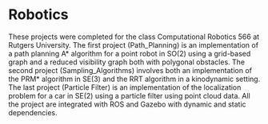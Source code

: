 # Robotics

These projects were completed for the class Computational Robotics 566 at Rutgers University. The first project (Path_Planning) is an implementation of a path planning A* algorithm for a point robot in SO(2) using a grid-based graph and a reduced visibility graph both with polygonal obstacles. The second project (Sampling_Algorithms) involves both an implementation of the PRM* algorithm in SE(3) and the RRT algorithm in a kinodynamic setting. The last project (Particle Filter) is an implementation of the localization problem for a car in SE(2) using a particle filter using point cloud data. All the project are integrated with ROS and Gazebo with dynamic and static dependencies.
